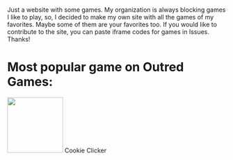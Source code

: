 # 
Just a website with some games. My organization is always blocking games I like to play, so, I decided to make my own site with all the games of my favorites. Maybe some of them are your favorites too. If you would like to contribute to the site, you can paste iframe codes for games in Issues. Thanks!

# Most popular game on Outred Games:
<img src="img/IMG_5337.heic" width="128">
Cookie Clicker
